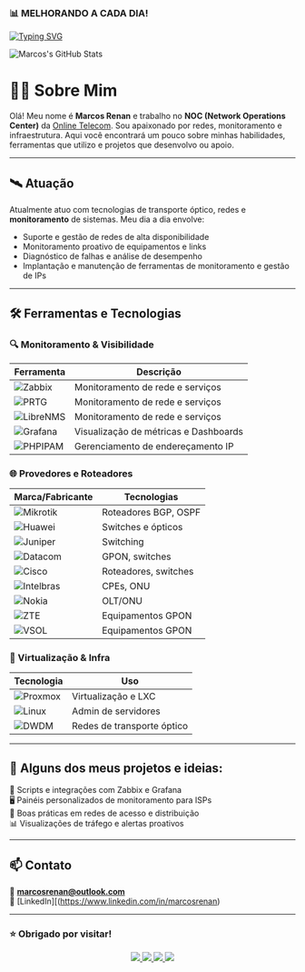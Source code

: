 ### 📊 MELHORANDO A CADA DIA!

[![Typing SVG](https://readme-typing-svg.demolab.com?font=Fira+Code&duration=4000&pause=1000&color=2D44FF&width=700&height=100&lines=Especialista+em+Monitoramento+de+Redes+%F0%9F%94%8D;DWDM+e+Redes+de+Transporte+%C3%93ptico+%F0%9F%9B%B0%EF%B8%8F;Zabbix%2C+PRTG%2C+LibreNMS+%26+Grafana+%F0%9F%93%8A;Administra%C3%A7%C3%A3o+de+Redes+Mikrotik+%26+BGP+%F0%9F%8C%90;Switches+Huawei%2C+Juniper%2C+Datacom+e+Cisco+%E2%9A%99%EF%B8%8F;OLTs+Nokia%2C+V-SOL%2C+CDATA%2C+Fiberhome+e+Intelbras+%F0%9F%93%A1;Gerenciamento+de+IP+com+PHPIPAM+%F0%9F%A7%A0;Virtualiza%C3%A7%C3%A3o+com+Proxmox+e+Linux+%F0%9F%96%A5%EF%B8%8F;Solu%C3%A7%C3%B5es+para+ISPs+e+Provedores+%F0%9F%9A%80)](https://git.io/typing-svg)

![Marcos's GitHub Stats](https://github-readme-stats.vercel.app/api?username=marcosmororo&show_icons=true&theme=dracula)

# 👨‍💻 Sobre Mim

Olá! Meu nome é **Marcos Renan** e trabalho no **NOC (Network Operations Center)** da [Online Telecom](https://www.onlinetelecom.com.br). Sou apaixonado por redes, monitoramento e infraestrutura. Aqui você encontrará um pouco sobre minhas habilidades, ferramentas que utilizo e projetos que desenvolvo ou apoio.

---

## 🛰️ Atuação

Atualmente atuo com tecnologias de transporte óptico, redes e **monitoramento** de sistemas. Meu dia a dia envolve:

- Suporte e gestão de redes de alta disponibilidade
- Monitoramento proativo de equipamentos e links
- Diagnóstico de falhas e análise de desempenho
- Implantação e manutenção de ferramentas de monitoramento e gestão de IPs

---

## 🛠️ Ferramentas e Tecnologias

### 🔍 Monitoramento & Visibilidade

| Ferramenta  | Descrição                         |
|-------------|-----------------------------------|
| ![Zabbix](https://img.shields.io/badge/Zabbix-Enable-red?logo=zabbix&logoColor=white) | Monitoramento de rede e serviços |
| ![PRTG](https://img.shields.io/badge/PRTG-Monitoring-yellow?logo=prtg&logoColor=white) | Monitoramento de rede e serviços |
| ![LibreNMS](https://img.shields.io/badge/LibreNMS-Network-blue?logo=librenms&logoColor=white) | Monitoramento de rede e serviços |
| ![Grafana](https://img.shields.io/badge/Grafana-Dashboards-orange?logo=grafana&logoColor=white) | Visualização de métricas e Dashboards |
| ![PHPIPAM](https://img.shields.io/badge/PHPIPAM-IPAM-lightgrey?logo=php&logoColor=white) | Gerenciamento de endereçamento IP |

### 🌐 Provedores e Roteadores

| Marca/Fabricante | Tecnologias |
|------------------|-------------|
| ![Mikrotik](https://img.shields.io/badge/Mikrotik-RouterOS-pink?logo=mikrotik&logoColor=white) | Roteadores BGP, OSPF |
| ![Huawei](https://img.shields.io/badge/Huawei-Enterprise-red?logo=huawei&logoColor=white) | Switches e ópticos |
| ![Juniper](https://img.shields.io/badge/Juniper-Networks-blue?logo=juniper&logoColor=white) | Switching |
| ![Datacom](https://img.shields.io/badge/Datacom-Fibra-green?logo=datacom&logoColor=white) | GPON, switches |
| ![Cisco](https://img.shields.io/badge/Cisco-Networking-blue?logo=cisco&logoColor=white) | Roteadores, switches |
| ![Intelbras](https://img.shields.io/badge/Intelbras-CPEs-brightgreen) | CPEs, ONU |
| ![Nokia](https://img.shields.io/badge/Nokia-Fiber-lightblue) | OLT/ONU |
| ![ZTE](https://img.shields.io/badge/ZTE-OLT%2FONU-darkblue?logo=zte&logoColor=white) | Equipamentos GPON |
| ![VSOL](https://img.shields.io/badge/VSOL-GPON-darkred?logoColor=white) | Equipamentos GPON |

### 🧠 Virtualização & Infra

| Tecnologia | Uso |
|------------|-----|
| ![Proxmox](https://img.shields.io/badge/Proxmox-VE-orange?logo=proxmox&logoColor=white) | Virtualização e LXC |
| ![Linux](https://img.shields.io/badge/Linux-Server-black?logo=linux) | Admin de servidores |
| ![DWDM](https://img.shields.io/badge/DWDM-Optical-blueviolet) | Redes de transporte óptico |

---

## 📌 Alguns dos meus projetos e ideias:

🔧 Scripts e integrações com Zabbix e Grafana  
🖥️ Painéis personalizados de monitoramento para ISPs  
📡 Boas práticas em redes de acesso e distribuição  
📊 Visualizações de tráfego e alertas proativos  

---

## 📫 Contato

📧 **marcosrenan@outlook.com**  
🔗 [LinkedIn][(https://www.linkedin.com/in/marcosrenan) 


---

### ⭐ Obrigado por visitar!
<p align="center">
  <a href="https://www.linkedin.com/in/marcosrenan/" target="_blank">
    <img src="https://img.shields.io/badge/LinkedIn-0077B5?style=for-the-badge&logo=linkedin&logoColor=white" />
  </a>
  <a href="https://x.com/marcosmororoo" target="_blank">
    <img src="https://img.shields.io/badge/X-000000?style=for-the-badge&logo=x&logoColor=white" />
  </a>
  </a>
  <a href="https://www.instagram.com/marcosrm_/" target="_blank">
    <img src="https://img.shields.io/badge/Instagram-E4405F?style=for-the-badge&logo=instagram&logoColor=white" />
  </a>
  <img src="https://komarev.com/ghpvc/?username=marcosmororo&label=PROFILE+VIEWS&color=2ec4b6&style=for-the-badge" />
</p>


